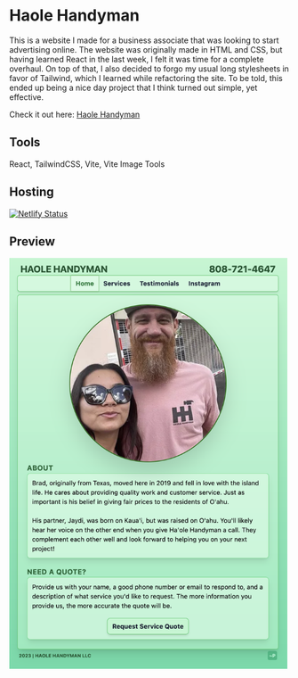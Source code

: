 # Haole Handyman

This is a website I made for a business associate that was looking to start advertising online. The website was originally made in HTML and CSS, but having learned React in the last week, I felt it was time for a complete overhaul. On top of that, I also decided to forgo my usual long stylesheets in favor of Tailwind, which I learned while refactoring the site. To be told, this ended up being a nice day project that I think turned out simple, yet effective.

Check it out here: [Haole Handyman](https://haolehandyman.com)

## Tools

React, TailwindCSS, Vite, Vite Image Tools

## Hosting

[![Netlify Status](https://api.netlify.com/api/v1/badges/d7753f92-48f3-4281-9e76-6b3eb318f627/deploy-status)](https://app.netlify.com/sites/gentle-truffle-cd88a3/deploys)

## Preview

<img src="./public/preview.png" width="500" height="auto">
